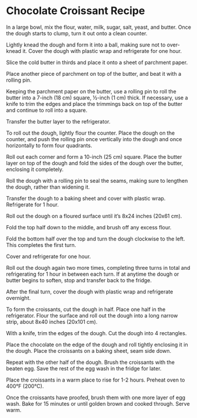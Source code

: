 # Chocolate Croissant Recipe

In a large bowl, mix the flour, water, milk, sugar, salt, yeast, and butter.
Once the dough starts to clump, turn it out onto a clean counter.

Lightly knead the dough and form it into a ball, making sure not to over-knead it.
Cover the dough with plastic wrap and refrigerate for one hour.

Slice the cold butter in thirds and place it onto a sheet of parchment paper.

Place another piece of parchment on top of the butter, and beat it with a rolling pin.

Keeping the parchment paper on the butter, use a rolling pin to roll the butter into a 7-inch (18 cm) square, ½-inch (1 cm) thick. If necessary, use a knife to trim the edges and place the trimmings back on top of the butter and continue to roll into a square.

Transfer the butter layer to the refrigerator.

To roll out the dough, lightly flour the counter. Place the dough on the counter, and push the rolling pin once vertically into the dough and once horizontally to form four quadrants.

Roll out each corner and form a 10-inch (25 cm) square.
Place the butter layer on top of the dough and fold the sides of the dough over the butter, enclosing it completely.

Roll the dough with a rolling pin to seal the seams, making sure to lengthen the dough, rather than widening it.

Transfer the dough to a baking sheet and cover with plastic wrap. Refrigerate for 1 hour.

Roll out the dough on a floured surface until it’s 8x24 inches (20x61 cm).

Fold the top half down to the middle, and brush off any excess flour.

Fold the bottom half over the top and turn the dough clockwise to the left. This completes the first turn.

Cover and refrigerate for one hour.

Roll out the dough again two more times, completing three turns in total and refrigerating for 1 hour in between each turn. If at anytime the dough or butter begins to soften, stop and transfer back to the fridge.

After the final turn, cover the dough with plastic wrap and refrigerate overnight.

To form the croissants, cut the dough in half. Place one half in the refrigerator.
Flour the surface and roll out the dough into a long narrow strip, about 8x40 inches (20x101 cm).


With a knife, trim the edges of the dough.
Cut the dough into 4 rectangles.


Place the chocolate on the edge of the dough and roll tightly enclosing it in the dough.
Place the croissants on a baking sheet, seam side down.


Repeat with the other half of the dough.
Brush the croissants with the beaten egg. Save the rest of the egg wash in the fridge for later.


Place the croissants in a warm place to rise for 1-2 hours.
Preheat oven to 400°F (200°C).


Once the croissants have proofed, brush them with one more layer of egg wash.
Bake for 15 minutes or until golden brown and cooked through. Serve warm.
